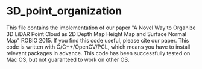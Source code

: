 # 3D_point_organization
This file contains the implementation of our paper "A Novel Way to Organize 3D LiDAR Point Cloud as 2D Depth Map Height Map and Surface Normal Map" ROBIO 2015. If you find this code useful, please cite our paper. 
This code is written with C/C++/OpenCV/PCL, which means you have to install relevant packages in advance.
This code has been successfully tested on Mac OS, but not guaranteed to work on other OS.
